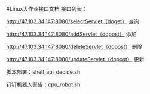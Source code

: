 #Linux大作业接口文档
接口列表：


http://47.103.34.147:8080/selectServlet（doget）
查询

http://47.103.34.147:8080/addServlet（dopost）
添加

http://47.103.34.147:8080/deleteServlet（dopost）
删除

http://47.103.34.147:8080/updateServlet（dopost）
更新

脚本部署：shell_api_decide.sh

钉钉机器人警告：cpu_robot.sh
